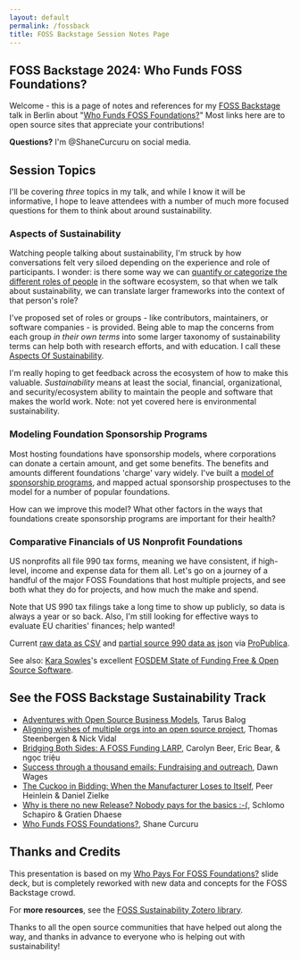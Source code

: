 ```yaml
---
layout: default
permalink: /fossback
title: FOSS Backstage Session Notes Page
---
```


## FOSS Backstage 2024: Who Funds FOSS Foundations?

Welcome - this is a page of notes and references for my [FOSS Backstage](https://24.foss-backstage.de/about/) talk in Berlin about "[Who Funds FOSS Foundations?](https://24.foss-backstage.de/sessions/?id=WNHFDT)"  Most links here are to open source sites that appreciate your contributions!

**Questions?**  I'm @ShaneCurcuru on social media.

## Session Topics

I'll be covering *three* topics in my talk, and while I know it will be informative, I hope to leave attendees with a number of much more focused questions for them to think about around sustainability.

### Aspects of Sustainability

Watching people talking about sustainability, I'm struck by how conversations felt very siloed depending on the experience and role of participants.  I wonder: is there some way we can [quantify or categorize the different roles of people](https://fosssustainability.com/aspects/?s=fb) in the software ecosystem, so that when we talk about sustainability, we can translate larger frameworks into the context of that person's role?

I've proposed set of roles or groups - like contributors, maintainers, or software companies - is provided.  Being able to map the concerns from each group *in their own terms* into some larger taxonomy of sustainability terms can help both with research efforts, and with education.  I call these [Aspects Of Sustainability](https://fosssustainability.com/aspects/?s=fb).

I'm really hoping to get feedback across the ecosystem of how to make this valuable.  *Sustainability* means at least the social, financial, organizational, and security/ecosystem ability to maintain the people and software that makes the world work.  Note: not yet covered here is environmental sustainability.

### Modeling Foundation Sponsorship Programs

Most hosting foundations have sponsorship models, where corporations can donate a certain amount, and get some benefits.  The benefits and amounts different foundations 'charge' vary widely.  I've built a [model of sponsorship programs](https://fossfoundation.info/sponsorships?s=fb), and mapped actual sponsorship prospectuses to the model for a number of popular foundations.

How can we improve this model?  What other factors in the ways that foundations create sponsorship programs are important for their health?

### Comparative Financials of US Nonprofit Foundations

US nonprofits all file 990 tax forms, meaning we have consistent, if high-level, income and expense data for them all.  Let's go on a journey of a handful of the major FOSS Foundations that host multiple projects, and see both what they do for projects, and how much the make and spend.

Note that US 990 tax filings take a long time to show up publicly, so data is always a year or so back.  Also, I'm still looking for effective ways to evaluate EU charities' finances; help wanted!

Current [raw data as CSV](https://github.com/Punderthings/fossfoundation/blob/main/_data/p990/foundations_990_common.csv) and [partial source 990 data as json](https://github.com/Punderthings/fossfoundation/tree/main/_data/p990) via [ProPublica](https://projects.propublica.org/nonprofits/api).

See also: [Kara Sowles](https://twitter.com/FeyNudibranch/)'s excellent [FOSDEM State of Funding Free & Open Source Software](https://fosdem.org/2024/schedule/event/fosdem-2024-2751-the-state-of-funding-free-open-source-software/). 

## See the FOSS Backstage Sustainability Track

- [Adventures with Open Source Business Models](https://24.foss-backstage.de/sessions/?id=AMDURF), Tarus Balog
- [Aligning wishes of multiple orgs into an open source project](https://24.foss-backstage.de/sessions/?id=UCPFAJ), Thomas Steenbergen & Nick Vidal
- [Bridging Both Sides: A FOSS Funding LARP](https://24.foss-backstage.de/sessions/?id=RPNDEV), Carolyn Beer, Eric Bear, & ngọc triệu
- [Success through a thousand emails: Fundraising and outreach](https://24.foss-backstage.de/sessions?id=PWXM7V), Dawn Wages
- [The Cuckoo in Bidding: When the Manufacturer Loses to Itself](https://24.foss-backstage.de/sessions?id=YRNQMR), Peer Heinlein & Daniel Zielke
- [Why is there no new Release? Nobody pays for the basics :-(](https://24.foss-backstage.de/sessions?id=LQUUXM), Schlomo Schapiro & Gratien Dhaese
- [Who Funds FOSS Foundations?](https://24.foss-backstage.de/sessions?id=WNHFDT), Shane Curcuru

## Thanks and Credits

This presentation is based on my [Who Pays For FOSS Foundations?](https://shaneslides.com/2023/10/FOSS-Foundation-Funding/?s=fb) slide deck, but is completely reworked with new data and concepts for the FOSS Backstage crowd.

For **more resources**, see the [FOSS Sustainability Zotero library](https://www.zotero.org/groups/5030713/foss-sustainability/library).

Thanks to all the open source communities that have helped out along the way, and thanks in advance to everyone who is helping out with sustainability!
